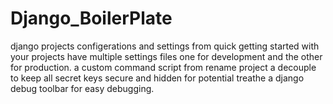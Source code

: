 # Django_BoilerPlate
django projects configerations and settings from quick getting started with your projects
have multiple settings files one for development and the other for production.
a custom command script from rename project
a decouple to keep all secret keys secure and hidden for potential treathe
a django debug toolbar for easy debugging.
